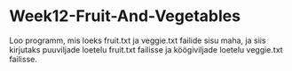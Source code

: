 # Week12-Fruit-And-Vegetables

Loo programm, mis loeks fruit.txt ja veggie.txt failide sisu maha, ja siis kirjutaks puuviljade loetelu fruit.txt failisse ja köögiviljade loetelu veggie.txt failisse.
